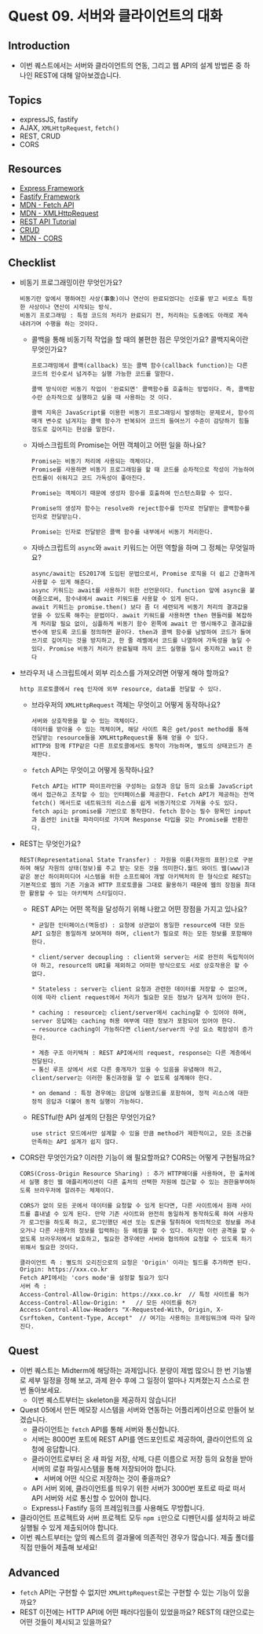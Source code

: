 # Quest 09. 서버와 클라이언트의 대화

## Introduction

- 이번 퀘스트에서는 서버와 클라이언트의 연동, 그리고 웹 API의 설계 방법론 중 하나인 REST에 대해 알아보겠습니다.

## Topics

- expressJS, fastify
- AJAX, `XMLHttpRequest`, `fetch()`
- REST, CRUD
- CORS

## Resources

- [Express Framework](http://expressjs.com/)
- [Fastify Framework](https://www.fastify.io/)
- [MDN - Fetch API](https://developer.mozilla.org/en-US/docs/Web/API/Fetch_API)
- [MDN - XMLHttpRequest](https://developer.mozilla.org/en-US/docs/Web/API/XMLHttpRequest)
- [REST API Tutorial](https://restfulapi.net/)
- [CRUD](https://en.wikipedia.org/wiki/Create,_read,_update_and_delete)
- [MDN - CORS](https://developer.mozilla.org/en-US/docs/Web/HTTP/CORS)

## Checklist

- 비동기 프로그래밍이란 무엇인가요?

  ```
  비동기란 앞에서 행하여진 사상(事象)이나 연산이 완료되었다는 신호를 받고 비로소 특정한 사상이나 연산이 시작되는 방식.
  비동기 프로그래밍 : 특정 코드의 처리가 완료되기 전, 처리하는 도중에도 아래로 계속 내려가며 수행을 하는 것이다.
  ```

  - 콜백을 통해 비동기적 작업을 할 때의 불편한 점은 무엇인가요? 콜백지옥이란 무엇인가요?

    ```
    프로그래밍에서 콜백(callback) 또는 콜백 함수(callback function)는 다른 코드의 인수로서 넘겨주는 실행 가능한 코드를 말한다.

    콜백 방식이란 비동기 작업이 '완료되면' 콜백함수를 호출하는 방법이다. 즉, 콜백함수란 순차적으로 실행하고 싶을 때 사용하는 것 이다.

    콜백 지옥은 JavaScript를 이용한 비동기 프로그래밍시 발생하는 문제로서, 함수의 매개 변수로 넘겨지는 콜백 함수가 반복되어 코드의 들여쓰기 수준이 감당하기 힘들 정도로 깊어지는 현상을 말한다.
    ```

  - 자바스크립트의 Promise는 어떤 객체이고 어떤 일을 하나요?

    ```
    Promise는 비동기 처리에 사용되는 객체이다.
    Promise를 사용하면 비동기 프로그래밍을 할 때 코드를 순차적으로 작성이 가능하여 컨트롤이 쉬워지고 코드 가독성이 좋아진다.

    Promise는 객체이기 때문에 생성자 함수를 호출하여 인스턴스화할 수 있다.

    Promise의 생성자 함수는 resolve와 reject함수를 인자로 전달받는 콜백함수를 인자로 전달받는다.

    Promise는 인자로 전달받은 콜백 함수를 내부에서 비동기 처리한다.
    ```

  - 자바스크립트의 `async`와 `await` 키워드는 어떤 역할을 하며 그 정체는 무엇일까요?
    ```
    async/await는 ES2017에 도입된 문법으로서, Promise 로직을 더 쉽고 간결하게 사용할 수 있게 해준다.
    async 키워드는 await를 사용하기 위한 선언문이다. function 앞에 async을 붙여줌으로써, 함수내에서 await 키워드를 사용할 수 있게 된다.
    await 키워드는 promise.then() 보다 좀 더 세련되게 비동기 처리의 결과값을 얻을 수 있도록 해주는 문법이다. await 키워드를 사용하면 then 핸들러를 복잡하게 처리할 필요 없이, 심플하게 비동기 함수 왼쪽에 await 만 명시해주고 결과값을 변수에 받도록 코드를 정의하면 끝이다. then과 콜백 함수를 남발하여 코드가 들여쓰기로 깊어지는 것을 방지하고, 한 줄 레벨에서 코드를 나열하여 가독성을 높일 수 있다. Promise 비동기 처리가 완료될때 까지 코드 실행을 일시 중지하고 wait 한다
    ```

- 브라우저 내 스크립트에서 외부 리소스를 가져오려면 어떻게 해야 할까요?
  ```
  http 프로토콜에서 req 인자에 외부 resource, data를 전달할 수 있다.
  ```
  - 브라우저의 `XMLHttpRequest` 객체는 무엇이고 어떻게 동작하나요?
    ```
    서버와 상호작용을 할 수 있는 객체이다.
    데이터를 받아올 수 있는 객체이며, 해당 사이트 혹은 get/post method를 통해 전달받는 resource들을 XMLHttpRequest를 통해 얻을 수 있다.
    HTTP와 함께 FTP같은 다른 프로토콜에서도 동작이 가능하며, 별도의 상태코드가 존재한다.
    ```
  - `fetch` API는 무엇이고 어떻게 동작하나요?
    ```
    Fetch API는 HTTP 파이프라인을 구성하는 요청과 응답 등의 요소를 JavaScript에서 접근하고 조작할 수 있는 인터페이스를 제공한다. Fetch API가 제공하는 전역 fetch() 메서드로 네트워크의 리소스를 쉽게 비동기적으로 가져올 수도 있다.
    fetch api는 promise를 기반으로 동작한다. fetch 함수는 필수 항목인 input과 옵션인 init을 파라미터로 가지며 Response 타입을 갖는 Promise를 반환한다.
    ```
- REST는 무엇인가요?

  ```
  REST(Representational State Transfer) : 자원을 이름(자원의 표현)으로 구분하여 해당 자원의 상태(정보)를 주고 받는 모든 것을 의미한다.월드 와이드 웹(www)과 같은 분산 하이퍼미디어 시스템을 위한 소프트웨어 개발 아키텍처의 한 형식으로 REST는 기본적으로 웹의 기존 기술과 HTTP 프로토콜을 그대로 활용하기 때문에 웹의 장점을 최대한 활용할 수 있는 아키텍처 스타일이다.
  ```

  - REST API는 어떤 목적을 달성하기 위해 나왔고 어떤 장점을 가지고 있나요?

    ```
    * 균일한 인터페이스(멱등성) : 요청에 상관없이 동일한 resource에 대한 모든 API 요청은 동일하게 보여져야 하며, client가 필요로 하는 모든 정보를 포함해야 한다.

    * client/server decoupling : client와 server는 서로 완전히 독립적이어야 하고, resource의 URI를 제외하고 어떠한 방식으로도 서로 상호작용은 할 수 없다.

    * Stateless : server는 client 요청과 관련한 데이터를 저장할 수 없으며, 이에 따라 client request에서 처리가 필요한 모든 정보가 담겨져 있어야 한다.

    * caching : resource는 client/server에서 caching할 수 있어야 하며, server 응답에는 caching 허용 여부에 대한 정보가 포함되어 있어야 한다.
    → resource caching이 가능하다면 client/server의 구성 요소 확장성이 증가한다.

    * 계층 구조 아키텍쳐 : REST API에서의 request, response는 다른 계층에서 전달된다.
    → 통신 루프 상에서 서로 다른 중개자가 있을 수 있음을 유념해야 하고, client/server는 이러한 통신과정을 알 수 없도록 설계해야 한다.

    * on demand : 특정 경우에는 응답에 실행코드를 포함하여, 정적 리소스에 대한 정적 응답과 더불어 동적 실행이 가능하다.
    ```

  - RESTful한 API 설계의 단점은 무엇인가요?
    ```
    use strict 모드에서만 설계할 수 있을 만큼 method가 제한적이고, 모든 조건을 만족하는 API 설계가 쉽지 않다.
    ```

- CORS란 무엇인가요? 이러한 기능이 왜 필요할까요? CORS는 어떻게 구현될까요?

  ```
  CORS(Cross-Origin Resource Sharing) : 추가 HTTP헤더를 사용하여, 한 출처에서 실행 중인 웹 애플리케이션이 다른 출처의 선택한 자원에 접근할 수 있는 권한을부여하도록 브라우저에 알려주는 체제이다.

  CORS가 없이 모든 곳에서 데이터를 요청할 수 있게 된다면, 다른 사이트에서 원래 사이트를 흉내낼 수 있게 된다. 만약 기존 사이트와 완전히 동일하게 동작하도록 하여 사용자가 로그인을 하도록 하고, 로그인했던 세션 또는 토큰을 탈취하여 악의적으로 정보를 꺼내오거나 다른 사용자의 정보를 입력하는 등 헤킹을 할 수 있다. 하지만 이런 공격을 할 수 없도록 브라우저에서 보호하고, 필요한 경우에만 서버와 협의하여 요청할 수 있도록 하기 위해서 필요한 것이다.

  클라이언트 측 : 별도의 오리진으로의 요청은 'Origin' 이라는 필드를 추가하면 된다. Origin: https://xxx.co.kr
  Fetch API에서는 'cors mode'을 설정할 필요가 있다
  서버 측 :
  Access-Control-Allow-Origin: https://xxx.co.kr  // 특정 사이트를 허가
  Access-Control-Allow-Origin: *   // 모든 사이트를 허가
  Access-Control-Allow-Headers "X-Requested-With, Origin, X-Csrftoken, Content-Type, Accept"  // 여기는 사용하는 프레임워크에 따라 달라진다.
  ```

## Quest

- 이번 퀘스트는 Midterm에 해당하는 과제입니다. 분량이 제법 많으니 한 번 기능별로 세부 일정을 정해 보고, 과제 완수 후에 그 일정이 얼마나 지켜졌는지 스스로 한 번 돌아보세요.
  - 이번 퀘스트부터는 skeleton을 제공하지 않습니다!
- Quest 05에서 만든 메모장 시스템을 서버와 연동하는 어플리케이션으로 만들어 보겠습니다.
  - 클라이언트는 `fetch` API를 통해 서버와 통신합니다.
  - 서버는 8000번 포트에 REST API를 엔드포인트로 제공하여, 클라이언트의 요청에 응답합니다.
  - 클라이언트로부터 온 새 파일 저장, 삭제, 다른 이름으로 저장 등의 요청을 받아 서버의 로컬 파일시스템을 통해 저장되어야 합니다.
    - 서버에 어떤 식으로 저장하는 것이 좋을까요?
  - API 서버 외에, 클라이언트를 띄우기 위한 서버가 3000번 포트로 따로 떠서 API 서버와 서로 통신할 수 있어야 합니다.
  - Express나 Fastify 등의 프레임워크를 사용해도 무방합니다.
- 클라이언트 프로젝트와 서버 프로젝트 모두 `npm i`만으로 디펜던시를 설치하고 바로 실행될 수 있게 제출되어야 합니다.
- 이번 퀘스트부터는 앞의 퀘스트의 결과물에 의존적인 경우가 많습니다. 제출 폴더를 직접 만들어 제출해 보세요!

## Advanced

- `fetch` API는 구현할 수 없지만 `XMLHttpRequest`로는 구현할 수 있는 기능이 있을까요?
- REST 이전에는 HTTP API에 어떤 패러다임들이 있었을까요? REST의 대안으로는 어떤 것들이 제시되고 있을까요?
